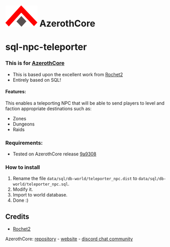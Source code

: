 # ![logo](https://raw.githubusercontent.com/azerothcore/azerothcore.github.io/master/images/logo-github.png) AzerothCore
# sql-npc-teleporter

### This is for [AzerothCore](http://www.azerothcore.org)
- This is based upon the excellent work from [Rochet2](https://rochet2.github.io/Portal-Master.html)
- Entirely based on SQL!

#### Features:
This enables a teleporting NPC that will be able to send players to level and faction appropriate destinations such as:
- Zones
- Dungeons
- Raids

### Requirements:
- Tested on AzerothCore release [9a9308](https://github.com/azerothcore/azerothcore-wotlk/commit/9a9308afd16a291e4c88b53c1bc2852223682c19)

### How to install
1. Rename the file `data/sql/db-world/teleporter_npc.dist` to `data/sql/db-world/teleporter_npc.sql`.
2. Modify it.
3. Import to world database.
3. Done :)

## Credits

- [Rochet2]( http://rochet2.github.io) 

AzerothCore: [repository](https://github.com/azerothcore) - [website](http://azerothcore.org/) - [discord chat community](https://discord.gg/PaqQRkd)
